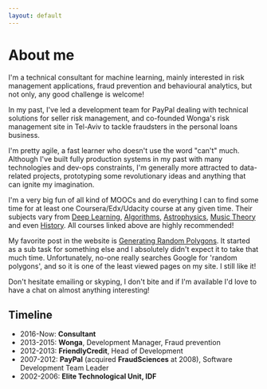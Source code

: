 ```yaml
---
layout: default
---
```


# About me

I'm a technical consultant for machine learning, mainly interested in risk management applications,
fraud prevention and behavioural analytics, but not only, any good challenge is welcome!

In my past, I've led a development team for PayPal dealing with technical solutions for seller risk management,
and co-founded Wonga's risk management site in Tel-Aviv to tackle fraudsters in the personal loans business.

I'm pretty agile, a fast learner who doesn't use the word "can't" much. Although I've built fully production
systems in my past with many technologies and dev-ops constraints, I'm generally more attracted to data-related
projects, prototyping some revolutionary ideas and anything that can ignite my imagination.

I'm a very big fun of all kind of MOOCs and do everything I can to find some time for at least one Coursera/Edx/Udacity course at any given time. Their subjects vary from [Deep Learning](http://cs231n.stanford.edu/),
[Algorithms](https://www.coursera.org/learn/discrete-optimization),
[Astrophysics](https://www.edx.org/course/astrophysics-violent-universe-anux-anu-astro3x-0),
[Music Theory](https://www.coursera.org/learn/edinburgh-music-theory)
and even [History](https://www.coursera.org/learn/modern-world-2).
All courses linked above are highly recommended!

My favorite post in the website is [Generating Random Polygons](/2015/11/11/random-polygons.html). It started as a sub task for something else and I absolutely didn't expect it to take that much time. Unfortunately, no-one really searches Google for 'random polygons', and so it is one of the least viewed pages on my site. I still like it! 

Don't hesitate emailing or skyping, I don't bite and if I'm available I'd love to have a chat on almost anything interesting!

## Timeline

  - 2016-Now: __Consultant__
  - 2013-2015: __Wonga__, Development Manager, Fraud prevention
  - 2012-2013: __FriendlyCredit__, Head of Development
  - 2007-2012: __PayPal__ (acquired __FraudSciences__ at 2008), Software Development Team Leader
  - 2002-2006: __Elite Technological Unit, IDF__
